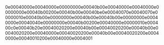 0e00040000e00040000e00000000e00040b00e00040000e00040000e00000000e00040b00200e00040b00e00040be0e00040070e00040070e00000010e00040b00e00000000e00040b00e00040b00e00000000e00040000e00040040e00000000e00040b00200e00040000e00000010e000400c0e00040b20e00040020200e00040b00e00040020200e00040b00e00040020200e00040000e00040020200e00040b00e00040020200e00040000e00040010200e00040000e0004001
